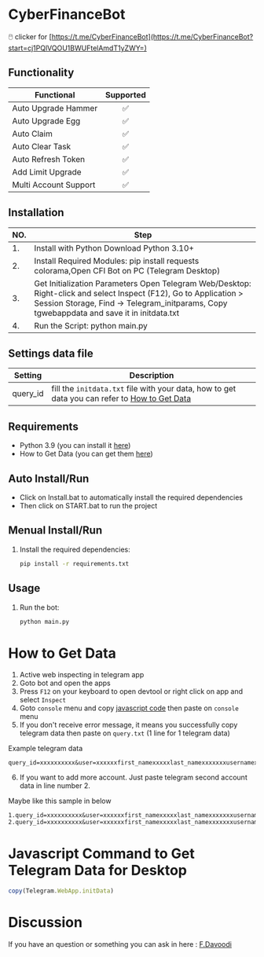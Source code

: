 # CyberFinanceBot
🖱️ clicker for [https://t.me/CyberFinanceBot](https://t.me/CyberFinanceBot?start=cj1PQlVQOU1BWUFtelAmdT1yZWY=)


## Functionality
| Functional                                                                      | Supported |
|----------------------------------------------------------------|:---------:|
| Auto Upgrade Hammer                                            |     ✅     |
| Auto Upgrade Egg                                               |     ✅     |
| Auto Claim                                                     |     ✅     |
| Auto Clear Task                                                |     ✅     |
| Auto Refresh Token                                             |     ✅     |
| Add Limit Upgrade                                              |     ✅     |
| Multi Account Support                                          |     ✅     |


## Installation
| NO.                      | Step                                                                                    |
|------------------------------|-------------------------------------------------------------------------------------|
| 1.        | Install with Python Download Python 3.10+                                                                                   |
| 2.        | Install Required Modules: pip install requests colorama,Open CFI Bot on PC (Telegram Desktop)          |
| 3.        | Get Initialization Parameters Open Telegram Web/Desktop: Right-click and select Inspect (F12), Go to Application > Session Storage, Find -> Telegram_initparams, Copy tgwebappdata and save it in initdata.txt                                                                                                         |
| 4.        | Run the Script: python main.py                                                                                   |


## Settings data file
| Setting                      | Description                                                                                    |
|------------------------------|------------------------------------------------------------------------------------------------|
| query_id        | fill the `initdata.txt` file with your data, how to get data you can refer to [How to Get Data](#how-to-get-data)                      |


## Requirements
- Python 3.9 (you can install it [here](https://www.python.org/downloads/release/python-390/)) 
- How to Get Data (you can get them [here](#how-to-get-data))
  
## Auto Install/Run
- Click on Install.bat to automatically install the required dependencies 
- Then click on START.bat to run the project

## Menual Install/Run
1. Install the required dependencies:
   ```bash
   pip install -r requirements.txt
   ```
   
## Usage
1. Run the bot:
   ```bash
   python main.py
   ```
   
# How to Get Data
   
   1. Active web inspecting in telegram app
   2. Goto bot and open the apps
   3. Press `F12` on your keyboard to open devtool or right click on app and select `Inspect`
   4. Goto `console` menu and copy [javascript code](#javascript-command-to-get-telegram-data-for-desktop) then paste on `console` menu
   5. If you don't receive error message, it means you successfully copy telegram data then paste on `query.txt` (1 line for 1 telegram data)
   
   Example telegram data

   ```
   query_id=xxxxxxxxxx&user=xxxxxxfirst_namexxxxxlast_namexxxxxxxusernamexxxxxxxlanguage_codexxxxxxxallows_write_to_pmxxxxxxx&auth_date=xxxxxx&hash=xxxxxxxxxxxxxxxxxxxxx
   ```

   6. If you want to add more account. Just paste telegram second account data in line number 2.
   
   Maybe like this sample in below

   ```
   1.query_id=xxxxxxxxxx&user=xxxxxxfirst_namexxxxxlast_namexxxxxxxusernamexxxxxxxlanguage_codexxxxxxxallows_write_to_pmxxxxxxx&auth_date=xxxxxx&hash=xxxxxxxxxxxxxxxxxxxxx
   2.query_id=xxxxxxxxxx&user=xxxxxxfirst_namexxxxxlast_namexxxxxxxusernamexxxxxxxlanguage_codexxxxxxxallows_write_to_pmxxxxxxx&auth_date=xxxxxx&hash=xxxxxxxxxxxxxxxxxxxxx
   ```

# Javascript Command to Get Telegram Data for Desktop

```javascript
copy(Telegram.WebApp.initData)
```

# Discussion

If you have an question or something you can ask in here : [F.Davoodi](https://t.me/sizifart)

